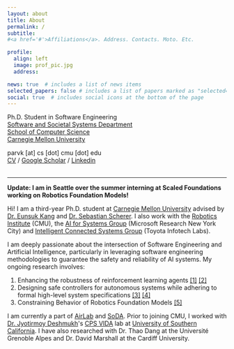 ```yaml
---
layout: about
title: About
permalink: /
subtitle:
#<a href='#'>Affiliations</a>. Address. Contacts. Moto. Etc.

profile:
  align: left
  image: prof_pic.jpg
  address: 

news: true  # includes a list of news items
selected_papers: false # includes a list of papers marked as "selected={true}"
social: true  # includes social icons at the bottom of the page
---
```

Ph.D. Student in Software Engineering  
[Software and Societal Systems Department](https://s3d.cmu.edu/)  
[School of Computer Science](https://www.cs.cmu.edu/)  
[Carnegie Mellon University](https://www.cmu.edu/)  

parvk [at] cs [dot] cmu [dot] edu  
[CV](/assets/pdf/Parv%20Kapoor.pdf) / [Google Scholar](https://scholar.google.com/citations?user=OpZzffgAAAAJ&hl=en) / [Linkedin](https://www.linkedin.com/in/parvkpr)
<br><br>

----

**Update: I am in Seattle over the summer interning at Scaled Foundations working on Robotics Foundation Models!**

Hi! I am a third-year Ph.D. student at [Carnegie Mellon University](https://www.cmu.edu/) advised by [Dr. Eunsuk Kang](https://eskang.github.io/) and [Dr. Sebastian Scherer](https://www.ri.cmu.edu/ri-faculty/sebastian-scherer/). I also work with the [Robotics Institute](https://www.ri.cmu.edu/) (CMU), the [AI for Systems Group](https://www.microsoft.com/en-us/research/theme/ai-for-systems/) (Microsoft Research New York City) and [Intelligent Connected Systems Group](https://amrd.toyota.com/division/itl/) (Toyota Infotech Labs).

I am deeply passionate about the intersection of Software Engineering and Artificial Intelligence, particularly in leveraging software engineering methodologies to guarantee the safety and  reliability of AI systems. My ongoing research involves: 
1. Enhancing the robustness of reinforcement learning agents [[1]](https://arxiv.org/abs/2406.17066) [[2]](https://arxiv.org/abs/2011.04950)
2. Designing safe controllers for autonomous systems while adhering to formal high-level system specifications [[3]](https://arxiv.org/abs/2209.13737) [[4]](https://arxiv.org/abs/2211.06932)
3. Constraining Behavior of Robotics Foundation Models [[5]](/assets/pdf/RSS.pdf)
<!--3. Leveraging Alloy+LLMs for Semi Formal Programming (Requirements to Declarative Specifications to Code)-->

I am currently a part of [AirLab](http://theairlab.org/) and [SoDA](https://cmu-soda.github.io/#/). Prior to joining CMU, I worked with [Dr. Jyotirmoy Deshmukh](https://jdeshmukh.github.io/)'s [CPS VIDA](https://cps-vida.github.io/) lab at [University of Southern California](https://www.usc.edu/). I have also researched with Dr. Thao Dang at the Université Grenoble Alpes and Dr. David Marshall at the Cardiff University.

<!-- If you are interested in working with me or joining our lab, please fill out [this form](https://docs.google.com/forms/d/e/1FAIpQLSddQ--uka2G7yDAaOrrtqH5BmBMmCAhq7GZp6zbwzG2ZXg1wA/viewform?usp=sf_link).  -->


